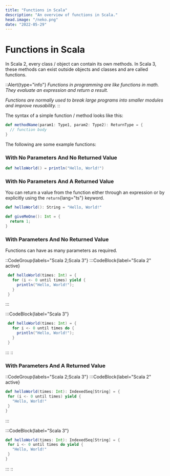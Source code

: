 ```yaml
---
title: "Functions in Scala"
description: "An overview of functions in Scala."
head.image: "/neko.png"
date: "2022-05-29"
---
```


# Functions in Scala

In Scala 2, every class / object can contain its own methods. In Scala 3, these methods can
exist outside objects and classes and are called functions.

::Alert{type="info"}
*Functions in programming are like functions in math. They evaluate an expression and return a result.*

*Functions are normally used to break large programs into smaller modules and improve reusability.*
::

The syntax of a simple function / method looks like this:

```scala
def methodName(param1: Type1, param2: Type2): ReturnType = {
  // function body
}
```

The following are some example functions:

### With No Parameters And No Returned Value

```scala
def helloWorld() = println("Hello, World!")
```

### With No Parameters And A Returned Value

You can return a value from the function either through an expression or by explicitly
using the `return`{lang="ts"} keyword.

```scala
def helloWorld(): String = "Hello, World!"
```

```scala
def giveMeOne(): Int = {
  return 1;
}
```

### With Parameters And No Returned Value

Functions can have as many parameters as required.

::CodeGroup{labels="Scala 2;Scala 3"}
 :::CodeBlock{label="Scala 2" active}
 ```scala
  def helloWorld(times: Int) = {
    for (i <- 0 until times) yield {
      println("Hello, World!");
    }
  }
 ```
 :::

 :::CodeBlock{label="Scala 3"}
 ```scala
  def helloWorld(times: Int) = {
    for i <- 0 until times do {
      println("Hello, World!");
    }
  }
 ```
 :::
::

### With Parameters And A Returned Value

::CodeGroup{labels="Scala 2;Scala 3"}
 :::CodeBlock{label="Scala 2" active}
 ```scala
def helloWorld(times: Int): IndexedSeq[String] = {
  for (i <- 0 until times) yield {
    "Hello, World!"
  }
}
 ```
 :::

 :::CodeBlock{label="Scala 3"}
 ```scala
def helloWorld(times: Int): IndexedSeq[String] = {
  for i <- 0 until times do yield {
    "Hello, World!"
  }
}
 ```
 :::
::